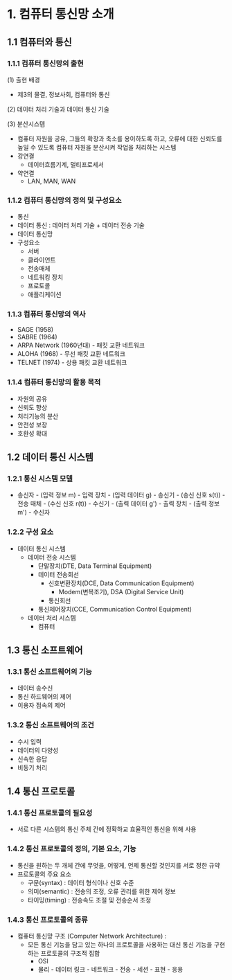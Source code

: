 # 1. 컴퓨터 통신망 소개

## 1.1 컴퓨터와 통신

### 1.1.1 컴퓨터 통신망의 출현
(1) 출현 배경
* 제3의 물결, 정보사회, 컴퓨터와 통신

(2) 데이터 처리 기술과 데이터 통신 기술


(3) 분산시스템
* 컴퓨터 자원을 공유, 그들의 확장과 축소를 용이하도록 하고, 오류에 대한 신뢰도를 높일 수 있도록 컴퓨터 자원을 분산시켜 작업을 처리하는 시스템
* 강연결
  * 데이터흐름기계, 멀티프로세서
* 약연결
  * LAN, MAN, WAN

### 1.1.2 컴퓨터 통신망의 정의 및 구성요소
* 통신
* 데이터 통신 : 데이터 처리 기술 + 데이터 전송 기술
* 데이터 통신망
* 구성요소
  * 서버
  * 클라이언트
  * 전송매체
  * 네트워킹 장치
  * 프로토콜
  * 애플리케이션

### 1.1.3 컴퓨터 통신망의 역사
* SAGE (1958)
* SABRE (1964)
* ARPA Network (1960년대) - 패킷 교환 네트워크
* ALOHA (1968) - 무선 패킷 교환 네트워크
* TELNET (1974) - 상용 패킷 교환 네트워크

### 1.1.4 컴퓨터 통신망의 활용 목적
* 자원의 공유
* 신뢰도 향상
* 처리기능의 분산
* 안전성 보장
* 호환성 확대

## 1.2 데이터 통신 시스템

### 1.2.1 통신 시스템 모델
* 송신자 - (입력 정보 m) - 입력 장치 - (입력 데이터 g) - 송신기 - (송신 신호 s(t)) - 전송 매체 - (수신 신호 r(t)) - 수신기 - (출력 데이터 g') - 출력 장치 - (출력 정보 m') - 수신자

### 1.2.2 구성 요소
* 데이터 통신 시스템
  * 데이터 전송 시스템
    * 단말장치(DTE, Data Terminal Equipment)
    * 데이터 전송회선
      * 신호변환장치(DCE, Data Communication Equipment)
        * Modem(변복조기), DSA (Digital Service Unit)
      * 통신회선
    * 통신제어장치(CCE, Communication Control Equipment)
  * 데이터 처리 시스템
    * 컴퓨터

## 1.3 통신 소프트웨어

### 1.3.1 통신 소프트웨어의 기능
* 데이터 송수신
* 통신 하드웨어의 제어
* 이용자 접속의 제어

### 1.3.2 통신 소프트웨어의 조건
* 수시 입력
* 데이터의 다양성
* 신속한 응답
* 비동기 처리

## 1.4 통신 프로토콜

### 1.4.1 통신 프로토콜의 필요성
* 서로 다른 시스템의 통신 주체 간에 정확하교 효율적인 통신을 위해 사용

### 1.4.2 통신 프로토콜의 정의, 기본 요소, 기능
* 통신을 원하는 두 개체 간에 무엇을, 어떻게, 언제 통신할 것인지를 서로 정한 규약
* 프로토콜의 주요 요소
  * 구문(syntax) : 데이터 형식이나 신호 수준
  * 의미(semantic) : 전송의 조정, 오류 관리를 위한 제어 정보 
  * 타이밍(timing) : 전송속도 조절 및 전송순서 조정 

### 1.4.3 통신 프로토콜의 종류
* 컴퓨터 통신망 구조 (Computer Network Architecture) :
  * 모든 통신 기능을 담고 있는 하나의 프로토콜을 사용하는 대신 통신 기능을 구현하는 프로토콜의 구조적 집합
    * OSI
    * 물리 - 데이터 링크 - 네트워크 - 전송 - 세션 - 표현 - 응용
   